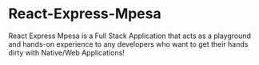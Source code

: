 # React-Express-Mpesa
React Express Mpesa is a Full Stack Application that acts as a playground and hands-on experience to any developers who want to get their hands dirty with Native/Web Applications!
